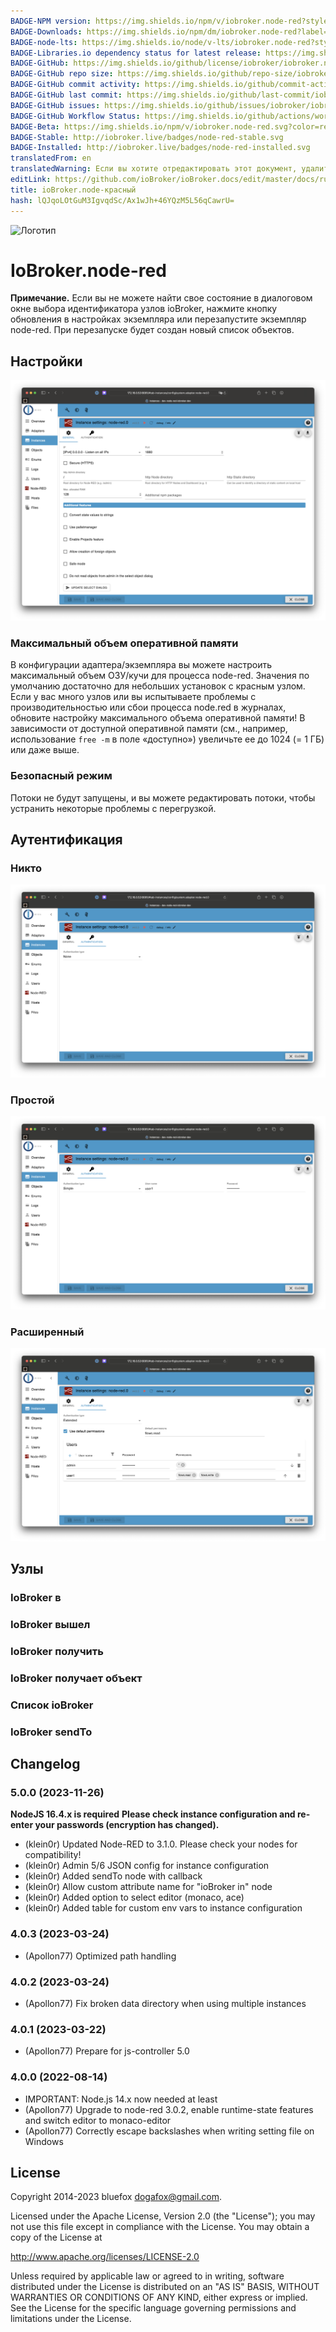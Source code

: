```yaml
---
BADGE-NPM version: https://img.shields.io/npm/v/iobroker.node-red?style=flat-square
BADGE-Downloads: https://img.shields.io/npm/dm/iobroker.node-red?label=npm%20downloads&style=flat-square
BADGE-node-lts: https://img.shields.io/node/v-lts/iobroker.node-red?style=flat-square
BADGE-Libraries.io dependency status for latest release: https://img.shields.io/librariesio/release/npm/iobroker.node-red?label=npm%20dependencies&style=flat-square
BADGE-GitHub: https://img.shields.io/github/license/iobroker/iobroker.node-red?style=flat-square
BADGE-GitHub repo size: https://img.shields.io/github/repo-size/iobroker/iobroker.node-red?logo=github&style=flat-square
BADGE-GitHub commit activity: https://img.shields.io/github/commit-activity/m/iobroker/iobroker.node-red?logo=github&style=flat-square
BADGE-GitHub last commit: https://img.shields.io/github/last-commit/iobroker/iobroker.node-red?logo=github&style=flat-square
BADGE-GitHub issues: https://img.shields.io/github/issues/iobroker/iobroker.node-red?logo=github&style=flat-square
BADGE-GitHub Workflow Status: https://img.shields.io/github/actions/workflow/status/iobroker/iobroker.node-red/test-and-release.yml?branch=master&logo=github&style=flat-square
BADGE-Beta: https://img.shields.io/npm/v/iobroker.node-red.svg?color=red&label=beta
BADGE-Stable: http://iobroker.live/badges/node-red-stable.svg
BADGE-Installed: http://iobroker.live/badges/node-red-installed.svg
translatedFrom: en
translatedWarning: Если вы хотите отредактировать этот документ, удалите поле «translatedFrom», в противном случае этот документ будет снова автоматически переведен
editLink: https://github.com/ioBroker/ioBroker.docs/edit/master/docs/ru/adapterref/iobroker.node-red/README.md
title: ioBroker.node-красный
hash: lQJqoLOtGuM3IgvqdSc/Ax1wJh+46YQzM5L56qCawrU=
---
```

![Логотип](../../../en/admin/node-red.png)

# IoBroker.node-red
**Примечание.** Если вы не можете найти свое состояние в диалоговом окне выбора идентификатора узлов ioBroker, нажмите кнопку обновления в настройках экземпляра или перезапустите экземпляр node-red. При перезапуске будет создан новый список объектов.

## Настройки
![Общие настройки](../../../en/adapterref/iobroker.node-red/img/instance-settings-general.png)

### Максимальный объем оперативной памяти
В конфигурации адаптера/экземпляра вы можете настроить максимальный объем ОЗУ/кучи для процесса node-red. Значения по умолчанию достаточно для небольших установок с красным узлом. Если у вас много узлов или вы испытываете проблемы с производительностью или сбои процесса node.red в журналах, обновите настройку максимального объема оперативной памяти! В зависимости от доступной оперативной памяти (см., например, использование `free -m` в поле «доступно») увеличьте ее до 1024 (= 1 ГБ) или даже выше.

### Безопасный режим
Потоки не будут запущены, и вы можете редактировать потоки, чтобы устранить некоторые проблемы с перегрузкой.

## Аутентификация
### Никто
![Нет аутентификации](../../../en/adapterref/iobroker.node-red/img/instance-settings-auth-none.png)

### Простой
![Простая аутентификация](../../../en/adapterref/iobroker.node-red/img/instance-settings-auth-simple.png)

### Расширенный
![Расширенная аутентификация](../../../en/adapterref/iobroker.node-red/img/instance-settings-auth-extended.png)

## Узлы
### IoBroker в
### IoBroker вышел
### IoBroker получить
### IoBroker получает объект
### Список ioBroker
### IoBroker sendTo

## Changelog
### 5.0.0 (2023-11-26)

**NodeJS 16.4.x is required**
**Please check instance configuration and re-enter your passwords (encryption has changed).**

- (klein0r) Updated Node-RED to 3.1.0. Please check your nodes for compatibility!
- (klein0r) Admin 5/6 JSON config for instance configuration
- (klein0r) Added sendTo node with callback
- (klein0r) Allow custom attribute name for "ioBroker in" node
- (klein0r) Added option to select editor (monaco, ace)
- (klein0r) Added table for custom env vars to instance configuration

### 4.0.3 (2023-03-24)

- (Apollon77) Optimized path handling

### 4.0.2 (2023-03-24)

- (Apollon77) Fix broken data directory when using multiple instances

### 4.0.1 (2023-03-22)

- (Apollon77) Prepare for js-controller 5.0

### 4.0.0 (2022-08-14)

- IMPORTANT: Node.js 14.x now needed at least
- (Apollon77) Upgrade to node-red 3.0.2, enable runtime-state features and switch editor to monaco-editor
- (Apollon77) Correctly escape backslashes when writing setting file on Windows

## License

Copyright 2014-2023 bluefox <dogafox@gmail.com>.

Licensed under the Apache License, Version 2.0 (the "License");
you may not use this file except in compliance with the License.
You may obtain a copy of the License at

http://www.apache.org/licenses/LICENSE-2.0

Unless required by applicable law or agreed to in writing, software
distributed under the License is distributed on an "AS IS" BASIS,
WITHOUT WARRANTIES OR CONDITIONS OF ANY KIND, either express or implied.
See the License for the specific language governing permissions and
limitations under the License.
